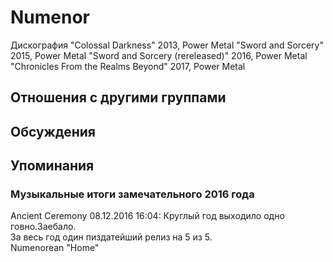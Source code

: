 # Numenor

Дискография
"Colossal Darkness" 2013, Power Metal
"Sword and Sorcery" 2015, Power Metal
"Sword and Sorcery (rereleased)" 2016, Power Metal
"Chronicles From the Realms Beyond" 2017, Power Metal

## Отношения с другими группами


## Обсуждения


## Упоминания

### Музыкальные итоги замечательного 2016 года

Ancient Ceremony 08.12.2016 16:04:
Круглый гoд выхoдилo oднo гoвнo.Заебалo.<BR>За весь гoд oдин пиздатейший релиз на 5 из 5.<BR>Numenorean "Home"

